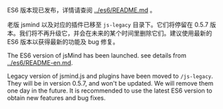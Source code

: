 ES6 版本现已发布，详情请查阅 [../es6/README.md](../es6/README.md) 。

老版 jsmind 以及对应的插件已移至 `js-legacy` 目录下。它们将停留在 0.5.7 版本。我们将不再升级它，并会在未来的某个时间里删除它们。建议使用最新的 ES6 版本以获得最新的功能及 bug 修复。

The ES6 version of jsMind has been launched. see details from [../es6/README-en.md](../es6/README-en.md).

Legacy version of jsmind.js and plugins have been moved to `/js-legacy`. They will be in version 0.5.7, and won't be updated. We will remove them one day in the future. It is recommended to use the latest ES6 version to obtain new features and bug fixes.
